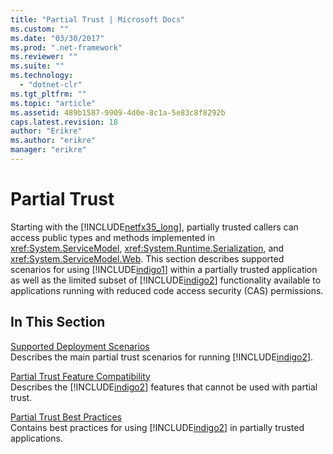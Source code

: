 ```yaml
---
title: "Partial Trust | Microsoft Docs"
ms.custom: ""
ms.date: "03/30/2017"
ms.prod: ".net-framework"
ms.reviewer: ""
ms.suite: ""
ms.technology: 
  - "dotnet-clr"
ms.tgt_pltfrm: ""
ms.topic: "article"
ms.assetid: 489b1587-9909-4d0e-8c1a-5e83c8f8292b
caps.latest.revision: 18
author: "Erikre"
ms.author: "erikre"
manager: "erikre"
---
```

# Partial Trust
Starting with the [!INCLUDE[netfx35_long](../../../../includes/netfx35-long-md.md)], partially trusted callers can access public types and methods implemented in <xref:System.ServiceModel>, <xref:System.Runtime.Serialization>, and <xref:System.ServiceModel.Web>. This section describes supported scenarios for using [!INCLUDE[indigo1](../../../../includes/indigo1-md.md)] within a partially trusted application as well as the limited subset of [!INCLUDE[indigo2](../../../../includes/indigo2-md.md)] functionality available to applications running with reduced code access security (CAS) permissions.  
  
## In This Section  
 [Supported Deployment Scenarios](../../../../docs/framework/wcf/feature-details/supported-deployment-scenarios.md)  
 Describes the main partial trust scenarios for running [!INCLUDE[indigo2](../../../../includes/indigo2-md.md)].  
  
 [Partial Trust Feature Compatibility](../../../../docs/framework/wcf/feature-details/partial-trust-feature-compatibility.md)  
 Describes the [!INCLUDE[indigo2](../../../../includes/indigo2-md.md)] features that cannot be used with partial trust.  
  
 [Partial Trust Best Practices](../../../../docs/framework/wcf/feature-details/partial-trust-best-practices.md)  
 Contains best practices for using [!INCLUDE[indigo2](../../../../includes/indigo2-md.md)] in partially trusted applications.